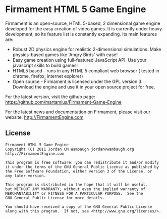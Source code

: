 Firmament HTML 5 Game Engine
============================
Firmament is an open-source, HTML 5-based, 2 dimensional game engine developed for the easy creation of video games. It is currently under heavy development, so its feature list is constantly expanding. Its main features are:

* Robust 2D physics engine for realistic 2-dimensional simulations. Make physics-based games like 'Angry Birds' with ease!
* Easy game creation using full-featured JavaScript API. Use your javascript skills to build games!
* HTML5 based - runs in any HTML 5 compliant web browser ( tested in chrome, firefox, internet explorer)
* Open source - Firmament is licensed under the GPL version 3. Download the engine and use it in your open source project for free.

For the latest version, visit the github page: https://github.com/martamius/Firmament-Game-Engine

For the latest news and documentation on Firmament, please visit our website: http://FirmamentEngine.com




License
-------
    Firmament HTML 5 Game Engine
    Copyright (C) 2011 Jordan CM Wambaugh jordan@wambaugh.org http://FirmamentEngine.com

    This program is free software: you can redistribute it and/or modify
    it under the terms of the GNU General Public License as published by
    the Free Software Foundation, either version 3 of the License, or
    any later version.

    This program is distributed in the hope that it will be useful,
    but WITHOUT ANY WARRANTY; without even the implied warranty of
    MERCHANTABILITY or FITNESS FOR A PARTICULAR PURPOSE.  See the
    GNU General Public License for more details.

    You should have received a copy of the GNU General Public License
    along with this program.  If not, see <http://www.gnu.org/licenses/>.
